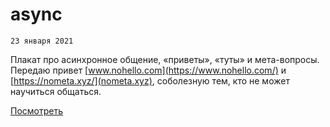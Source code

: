 # async

`23 января 2021`

Плакат про асинхронное общение, «приветы», «туты» и мета-вопросы. Передаю привет [www.nohello.com](https://www.nohello.com/) и [https://nometa.xyz/](nometa.xyz), соболезную тем, кто не может научиться общаться.

[Посмотреть](https://views-gang.github.io/generative/localhost/async)
